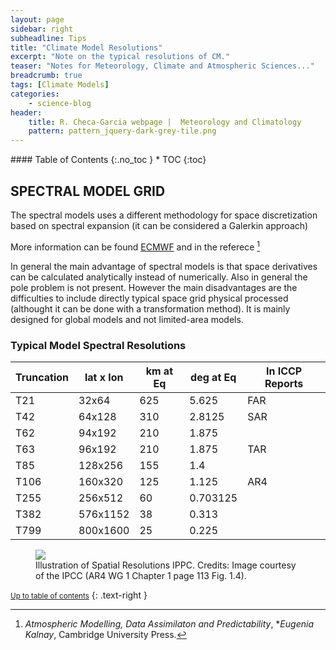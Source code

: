```yaml
---
layout: page
sidebar: right
subheadline: Tips
title: "Climate Model Resolutions"
excerpt: "Note on the typical resolutions of CM."
teaser: "Notes for Meteorology, Climate and Atmospheric Sciences..."
breadcrumb: true
tags: [Climate Models]
categories:
    - science-blog
header:
    title: R. Checa-Garcia webpage |  Meteorology and Climatology
    pattern: pattern_jquery-dark-grey-tile.png
---
```




<section id="table-of-contents" class="toc">
<div class="panel radius" markdown="1">
#### Table of Contents
{:.no_toc }
*  TOC
{:toc}
</div>
</section><!-- /#table-of-contents -->

[^1]: *Atmospheric Modelling, Data Assimilaton and Predictability*, **Eugenia Kalnay*, Cambridge University Press.

## SPECTRAL MODEL GRID

The spectral models uses a different methodology for space discretization based on spectral expansion (it can be considered a Galerkin approach) 

More information can be found [ECMWF](http://www.ecmwf.int/newsevents/training/rcourse_notes/NUMERICAL_METHODS/NUMERICAL_METHODS/Numerical_methods7.html) and in the referece [^1]

In general the main advantage of spectral models is that space derivatives can be calculated analytically instead of numerically. Also in general the pole problem is not present. However the main disadvantages are the difficulties to include directly typical space grid physical processed (althought it can be done with a transformation method). It is mainly designed for global models and not limited-area models. 


### Typical Model Spectral Resolutions

|Truncation	| lat x lon	| km at Eq	|deg at Eq | In ICCP Reports |
|-----------|-----------|-----------|----------|-----------------|
| T21	      |32x64	    |625	      |5.625     | FAR             |
| T42	      |64x128	    |310      	|2.8125    | SAR             |
| T62	      |94x192	    |210	      |1.875     |                 |
| T63	      |96x192	    |210	      |1.875     | TAR             |
| T85	      |128x256	  |155        |1.4       |                 |
| T106	    |160x320	  |125	      |1.125     | AR4             |
| T255	    |256x512	  |60	        |0.703125  |                 |
| T382	    |576x1152	  |38       	|0.313     |                 |
| T799	    |800x1600	  |25 	      |0.225     |                 |

<figure class="half">
<a
href="http://eo.ucar.edu/staff/rrussell/climate/modeling/images/ipcc_ar4_wg1_ch1_fig_1_4_big.gif"><img src="http://eo.ucar.edu/staff/rrussell/climate/modeling/images/ipcc_ar4_wg1_ch1_fig_1_4_big.gif"></a>
	<figcaption><a title="Illustration of Spatial Resolutions IPCC">Illustration of Spatial Resolutions IPPC. Credits: Image courtesy of the IPCC (AR4 WG 1 Chapter 1 page 113 Fig. 1.4).
 </a></figcaption>
</figure>

<small markdown="1">[Up to table of contents](#toc)</small>
{: .text-right }


